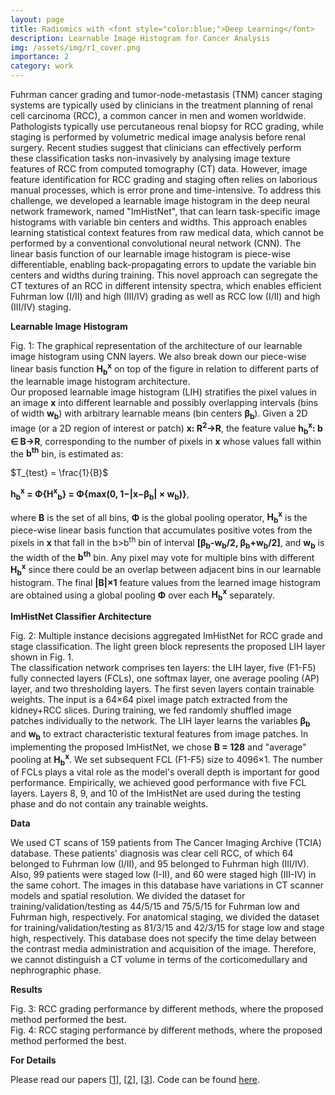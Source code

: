 ```yaml
---
layout: page
title: Radiomics with <font style="color:blue;">Deep Learning</font>
description: Learnable Image Histogram for Cancer Analysis
img: /assets/img/r1_cover.png
importance: 2
category: work
---
```


Fuhrman cancer grading and tumor-node-metastasis (TNM) cancer staging systems are typically used by clinicians in the treatment planning of renal cell carcinoma (RCC), a common cancer in men and women worldwide. Pathologists typically use percutaneous renal biopsy for RCC grading, while staging is performed by volumetric medical image analysis before renal surgery. Recent studies suggest that clinicians can effectively perform these classification tasks non-invasively by analysing image texture features of RCC from computed tomography (CT) data. However, image feature identification for RCC grading and staging often relies on laborious manual processes, which is error prone and time-intensive. To address this challenge, we developed a learnable image histogram in the deep neural network framework, named "ImHistNet", that can learn task-specific image histograms with variable bin centers and widths. This approach enables learning statistical context features from raw medical data, which cannot be performed by a conventional convolutional neural network (CNN). The linear basis function of our learnable image histogram is piece-wise differentiable, enabling back-propagating errors to update the variable bin centers and widths during training. This novel approach can segregate the CT textures of an RCC in different intensity spectra, which enables efficient Fuhrman low (I/II) and high (III/IV) grading as well as RCC low (I/II) and high (III/IV) staging. 

<strong>Learnable Image Histogram</strong>

<div class="row">
    <div class="col-sm mt-3 mt-md-0">
        <img class="img-fluid rounded z-depth-1" src="{{ '/assets/img/r1_fig1.png' | relative_url }}" alt="" title="example image"/>
    </div>
</div>
<div class="caption">
    Fig. 1: The graphical representation of the architecture of our learnable image histogram using CNN layers. We also break down our piece-wise linear basis function <b>H<sub>b</sub><sup>x</sup></b> on top of the figure in relation to different parts of the learnable image histogram architecture.
</div>
Our proposed learnable image histogram (LIH) stratifies the pixel values in an image <b>x</b> into different learnable and possibly overlapping intervals (bins of width <b>w<sub>b</sub></b>) with arbitrary learnable means (bin centers <b>β<sub>b</sub></b>). Given a 2D image (or a 2D region of interest or patch) <b>x: R<sup>2</sup>→R</b>, the feature value <b>h<sub>b</sub><sup>x</sup>: b ∈ B→R</b>, corresponding to the number of pixels in <b>x</b> whose values fall within the <b>b<sup>th</sup></b> bin, is estimated as:

$T_{test} = \frac{1}{B}$

<b>h<sub>b</sub><sup>x</sup> = Φ{H<sup>x</sup><sub>b</sub>} = Φ{max(0, 1−|x−β<sub>b</sub>| × w<sub>b</sub>)}</b>,

where <b>B</b> is the set of all bins, <b>Φ</b> is the global pooling operator, <b>H<sub>b</sub><sup>x</sup></b> is the piece-wise linear basis function that accumulates positive votes from the pixels in <b>x</b> that fall in the b>b<sup>th</sup></b> bin of interval <b>[β<sub>b</sub>-w<sub>b</sub>/2, β<sub>b</sub>+w<sub>b</sub>/2]</b>, and <b>w<sub>b</sub></b> is the width of the <b>b<sup>th</sup></b> bin. Any pixel may vote for multiple bins with different <b>H<sub>b</sub><sup>x</sup></b> since there could be an overlap between adjacent bins in our learnable histogram. The final <b>|B|×1</b> feature values from the learned image histogram are obtained using a global pooling <b>Φ</b> over each <b>H<sub>b</sub><sup>x</sup></b> separately.

<strong>ImHistNet Classifier Architecture</strong>

<div class="row">
    <div class="col-sm mt-3 mt-md-0">
        <img class="img-fluid rounded z-depth-1" src="{{ '/assets/img/r1_fig2.png' | relative_url }}" alt="" title="example image"/>
    </div>
</div>
<div class="caption">
    Fig. 2: Multiple instance decisions aggregated ImHistNet for RCC grade and stage classification. The light green block represents the proposed LIH layer shown in Fig. 1.
</div>
The classification network comprises ten layers: the LIH layer, five (F1-F5) fully connected layers (FCLs), one softmax layer, one average pooling (AP) layer, and two thresholding layers. The first seven layers contain trainable weights. The input is a 64×64 pixel image patch extracted from the kidney+RCC slices. During training, we fed randomly shuffled image patches individually to the network. The LIH layer learns the variables <b>β<sub>b</sub></b> and <b>w<sub>b</sub></b> to extract characteristic textural features from image patches. In implementing the proposed ImHistNet, we chose <b>B = 128</b> and "average" pooling at <b>H<sub>b</sub><sup>x</sup></b>. We set subsequent FCL (F1-F5) size to 4096×1. The number of FCLs plays a vital role as the model's overall depth is important for good performance. Empirically, we achieved good performance with five FCL layers. Layers 8, 9, and 10 of the ImHistNet are used during the testing phase and do not contain any trainable weights.

<strong>Data</strong>

We used CT scans of 159 patients from The Cancer Imaging Archive (TCIA) database. These patients' diagnosis was clear cell RCC, of which 64 belonged to Fuhrman low (I/II), and 95 belonged to Fuhrman high (III/IV). Also, 99 patients were staged low (I-II), and 60 were staged high (III-IV) in the same cohort. The images in this database have variations in CT scanner models and spatial resolution. We divided the dataset for training/validation/testing as 44/5/15 and 75/5/15 for Fuhrman low and Fuhrman high, respectively. For anatomical staging, we divided the dataset for training/validation/testing as 81/3/15 and 42/3/15 for stage low and stage high, respectively. This database does not specify the time delay between the contrast media administration and acquisition of the image. Therefore, we cannot distinguish a CT volume in terms of the corticomedullary and nephrographic phase.

<strong>Results</strong>

<div class="row">
    <div class="col-sm mt-3 mt-md-0">
        <img class="img-fluid rounded z-depth-1" src="{{ '/assets/img/r1_fig3.png' | relative_url }}" alt="" title="example image"/>
    </div>
</div>
<div class="caption">
    Fig. 3: RCC grading performance by different methods, where the proposed method performed the best.
</div>
<div class="row">
    <div class="col-sm mt-3 mt-md-0">
        <img class="img-fluid rounded z-depth-1" src="{{ '/assets/img/r1_fig4.png' | relative_url }}" alt="" title="example image"/>
    </div>
</div>
<div class="caption">
    Fig. 4: RCC staging performance by different methods, where the proposed method performed the best.
</div>

<strong>For Details</strong>

Please read our papers [[1](https://link.springer.com/chapter/10.1007/978-3-030-32226-7_15)], [[2](https://link.springer.com/chapter/10.1007/978-3-030-32692-0_61)], [[3](https://www.sciencedirect.com/science/article/abs/pii/S0895611121000732)]. Code can be found [here](https://github.com/marafathussain/ImHistNet).
